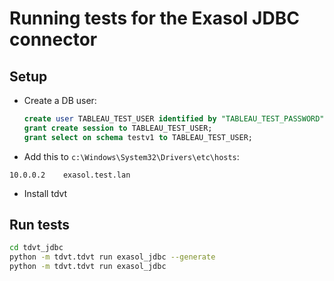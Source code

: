 # Running tests for the Exasol JDBC connector

## Setup

* Create a DB user:

    ```sql
    create user TABLEAU_TEST_USER identified by "TABLEAU_TEST_PASSWORD";
    grant create session to TABLEAU_TEST_USER;
    grant select on schema testv1 to TABLEAU_TEST_USER;
    ```

* Add this to `c:\Windows\System32\Drivers\etc\hosts`:

```
10.0.0.2    exasol.test.lan
```

* Install tdvt


## Run tests

```bash
cd tdvt_jdbc
python -m tdvt.tdvt run exasol_jdbc --generate
python -m tdvt.tdvt run exasol_jdbc
```
